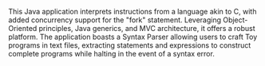 This Java application interprets instructions from a language akin to C, with added concurrency support for the "fork" statement. Leveraging Object-Oriented principles, Java generics, and MVC architecture, it offers a robust platform. The application boasts a Syntax Parser allowing users to craft Toy programs in text files, extracting statements and expressions to construct complete programs while halting in the event of a syntax error.
